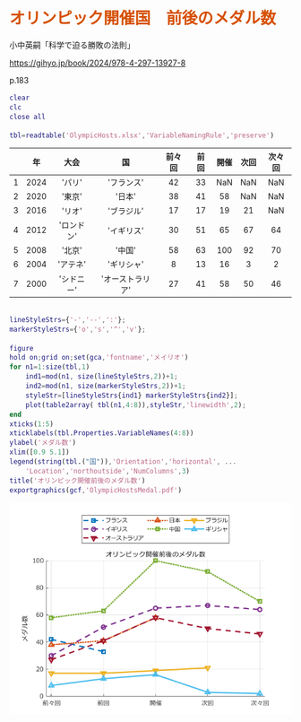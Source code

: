 
# <span style="color:rgb(213,80,0)">オリンピック開催国　前後のメダル数</span>

小中英嗣「科学で迫る勝敗の法則」


https://gihyo.jp/book/2024/978-4-297-13927-8


p.183

```matlab
clear
clc
close all

tbl=readtable('OlympicHosts.xlsx','VariableNamingRule','preserve')
```
| |年|大会|国|前々回|前回|開催|次回|次々回|
|:--:|:--:|:--:|:--:|:--:|:--:|:--:|:--:|:--:|
|1|2024|'パリ'|'フランス'|42|33|NaN|NaN|NaN|
|2|2020|'東京'|'日本'|38|41|58|NaN|NaN|
|3|2016|'リオ'|'ブラジル'|17|17|19|21|NaN|
|4|2012|'ロンドン'|'イギリス'|30|51|65|67|64|
|5|2008|'北京'|'中国'|58|63|100|92|70|
|6|2004|'アテネ'|'ギリシャ'|8|13|16|3|2|
|7|2000|'シドニー'|'オーストラリア'|27|41|58|50|46|

```matlab

lineStyleStrs={'-','--',':'};
markerStyleStrs={'o','s','^','v'};

figure
hold on;grid on;set(gca,'fontname','メイリオ')
for n1=1:size(tbl,1)
    ind1=mod(n1, size(lineStyleStrs,2))+1;
    ind2=mod(n1, size(markerStyleStrs,2))+1;
    styleStr=[lineStyleStrs{ind1} markerStyleStrs{ind2}];
    plot(table2array( tbl(n1,4:8)),styleStr,'linewidth',2);
end
xticks(1:5)
xticklabels(tbl.Properties.VariableNames(4:8))
ylabel('メダル数')
xlim([0.9 5.1])
legend(string(tbl.("国")),'Orientation','horizontal', ...
    'Location','northoutside','NumColumns',3)
title('オリンピック開催前後のメダル数')
exportgraphics(gcf,'OlympicHostsMedal.pdf')
```

<center><img src="p183_OlympicHostsMedalPlot_media/figure_0.png" width="562" alt="figure_0.png"></center>

